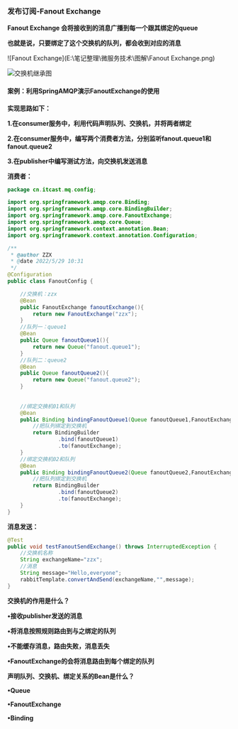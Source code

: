 ### 发布订阅-Fanout Exchange

**Fanout Exchange 会将接收到的消息广播到每一个跟其绑定的queue**

**也就是说，只要绑定了这个交换机的队列，都会收到对应的消息**



![Fanout Exchange](E:\笔记整理\微服务技术\图解\Fanout Exchange.png)



![交换机继承图](E:\笔记整理\微服务技术\图解\交换机继承图.png)



#### **案例：利用SpringAMQP演示FanoutExchange的使用**



**实现思路如下：**

**1.在consumer服务中，利用代码声明队列、交换机，并将两者绑定**

**2.在consumer服务中，编写两个消费者方法，分别监听fanout.queue1和fanout.queue2**

**3.在publisher中编写测试方法，向交换机发送消息**



**消费者：**

```java
package cn.itcast.mq.config;

import org.springframework.amqp.core.Binding;
import org.springframework.amqp.core.BindingBuilder;
import org.springframework.amqp.core.FanoutExchange;
import org.springframework.amqp.core.Queue;
import org.springframework.context.annotation.Bean;
import org.springframework.context.annotation.Configuration;

/**
 * @author ZZX
 * @date 2022/5/29 10:31
 */
@Configuration
public class FanoutConfig {

    //交换机：zzx
    @Bean
    public FanoutExchange fanoutExchange(){
        return new FanoutExchange("zzx");
    }
    //队列一：queue1
    @Bean
    public Queue fanoutQueue1(){
        return new Queue("fanout.queue1");
    }
    //队列二：queue2
    @Bean
    public Queue fanoutQueue2(){
        return new Queue("fanout.queue2");
    }
    
    
    //绑定交换机01和队列
    @Bean
    public Binding bindingFanoutQueue1(Queue fanoutQueue1,FanoutExchange fanoutExchange){
        //把队列绑定到交换机
        return BindingBuilder
                .bind(fanoutQueue1)
                .to(fanoutExchange);
    }
    //绑定交换机02和队列
    @Bean
    public Binding bindingFanoutQueue2(Queue fanoutQueue2,FanoutExchange fanoutExchange){
        //把队列绑定到交换机
        return BindingBuilder
                .bind(fanoutQueue2)
                .to(fanoutExchange);
    }
}
```



**消息发送：**

```java
@Test
public void testFanoutSendExchange() throws InterruptedException {
    //交换机名称
    String exchangeName="zzx";
    //消息
    String message="Hello,everyone";
    rabbitTemplate.convertAndSend(exchangeName,"",message);
}
```



**交换机的作用是什么？**

**•接收publisher发送的消息**

**•将消息按照规则路由到与之绑定的队列**

**•不能缓存消息，路由失败，消息丢失**

**•FanoutExchange的会将消息路由到每个绑定的队列**

**声明队列、交换机、绑定关系的Bean是什么？**

**•Queue**

**•FanoutExchange**

**•Binding**